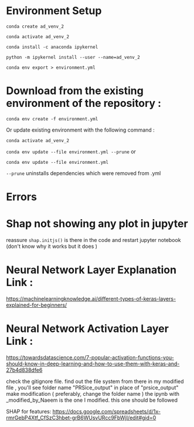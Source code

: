 # Environment Setup

`conda create ad_venv_2`

`conda activate ad_venv_2`

`conda install -c anaconda ipykernel`

`python -m ipykernel install --user --name=ad_venv_2`

`conda env export > environment.yml`


# Download from the existing environment of the repository :

`conda env create -f environment.yml`

Or update existing environment with the following command :

`conda activate ad_venv_2`

`conda env update --file environment.yml --prune` or

`conda env update --file environment.yml`


`--prune` uninstalls dependencies which were removed from .yml


# Errors

# Shap not showing any plot in jupyter

reassure `shap.initjs()` is there in the code and restart jupyter notebook (don't know why it works but it does )


# Neural Network Layer Explanation Link :

https://machinelearningknowledge.ai/different-types-of-keras-layers-explained-for-beginners/

# Neural Network Activation Layer Link :

https://towardsdatascience.com/7-popular-activation-functions-you-should-know-in-deep-learning-and-how-to-use-them-with-keras-and-27b4d838dfe6

check the gitignore file. find out the file system from there
in my modified file , you'll see folder name "PRSice_output" in place of "prsice_output" make modification ( preferably, change the folder name )
the ipynb with _modified_by_Naeem is the one I modified. this one should be followed

SHAP for features:
https://docs.google.com/spreadsheets/d/1x-rmrGebP4Xtf_CfSzC3hbet-grB6WUsvURcc9FbWjI/edit#gid=0 